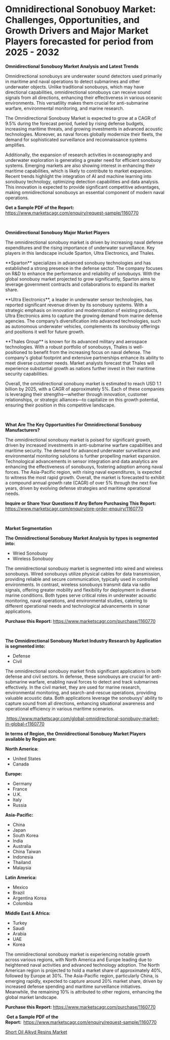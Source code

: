 <p><h1>Omnidirectional Sonobuoy Market: Challenges, Opportunities, and Growth Drivers and Major Market Players forecasted for period from 2025 - 2032</h1></p><p><strong>Omnidirectional Sonobuoy Market Analysis and Latest Trends</strong></p>
<p><p>Omnidirectional sonobuoys are underwater sound detectors used primarily in maritime and naval operations to detect submarines and other underwater objects. Unlike traditional sonobuoys, which may have directional capabilities, omnidirectional sonobuoys can receive sound signals from all directions, enhancing their effectiveness in various oceanic environments. This versatility makes them crucial for anti-submarine warfare, environmental monitoring, and marine research.</p><p>The Omnidirectional Sonobuoy Market is expected to grow at a CAGR of 9.5% during the forecast period, fueled by rising defense budgets, increasing maritime threats, and growing investments in advanced acoustic technologies. Moreover, as naval forces globally modernize their fleets, the demand for sophisticated surveillance and reconnaissance systems amplifies. </p><p>Additionally, the expansion of research activities in oceanography and underwater exploration is generating a greater need for efficient sonobuoy systems. Emerging markets are also showing interest in enhancing their maritime capabilities, which is likely to contribute to market expansion. Recent trends highlight the integration of AI and machine learning into sonobuoy technology, optimizing detection capabilities and data analysis. This innovation is expected to provide significant competitive advantages, making omnidirectional sonobuoys an essential component of modern naval operations.</p></p>
<p><strong>Get a Sample PDF of the Report:&nbsp;</strong> <a href="https://www.marketscagr.com/enquiry/request-sample/1160770?utm_campaign=2095&utm_medium=2&utm_source=Github&utm_content=ia&utm_term=22032025&utm_id=omnidirectional-sonobuoy">https://www.marketscagr.com/enquiry/request-sample/1160770</a></p>
<p>&nbsp;</p>
<p><strong>Omnidirectional Sonobuoy Major Market Players</strong></p>
<p><p>The omnidirectional sonobuoy market is driven by increasing naval defense expenditures and the rising importance of underwater surveillance. Key players in this landscape include Sparton, Ultra Electronics, and Thales.</p><p>**Sparton** specializes in advanced sonobuoy technologies and has established a strong presence in the defense sector. The company focuses on R&D to enhance the performance and reliability of sonobuoys. With the global sonobuoy market projected to grow significantly, Sparton aims to leverage government contracts and collaborations to expand its market share.</p><p>**Ultra Electronics**, a leader in underwater sensor technologies, has reported significant revenue driven by its sonobuoy systems. With a strategic emphasis on innovation and modernization of existing products, Ultra Electronics aims to capture the growing demand from marine defense agencies. The company’s diversification into advanced technologies, such as autonomous underwater vehicles, complements its sonobuoy offerings and positions it well for future growth.</p><p>**Thales Group** is known for its advanced military and aerospace technologies. With a robust portfolio of sonobuoys, Thales is well-positioned to benefit from the increasing focus on naval defense. The company's global footprint and extensive partnerships enhance its ability to meet diverse customer needs. Market analysts forecast that Thales will experience substantial growth as nations further invest in their maritime security capabilities.</p><p>Overall, the omnidirectional sonobuoy market is estimated to reach USD 1.1 billion by 2025, with a CAGR of approximately 5%. Each of these companies is leveraging their strengths—whether through innovation, customer relationships, or strategic alliances—to capitalize on this growth potential, ensuring their position in this competitive landscape.</p></p>
<p>&nbsp;</p>
<p><strong>What Are The Key Opportunities For Omnidirectional Sonobuoy Manufacturers?</strong></p>
<p><p>The omnidirectional sonobuoy market is poised for significant growth, driven by increased investments in anti-submarine warfare capabilities and maritime security. The demand for advanced underwater surveillance and environmental monitoring solutions is further propelling market expansion. Technological advancements in sensor integration and data analytics are enhancing the effectiveness of sonobuoys, fostering adoption among naval forces. The Asia-Pacific region, with rising naval expenditures, is expected to witness the most rapid growth. Overall, the market is forecasted to exhibit a compound annual growth rate (CAGR) of over 5% through the next five years, driven by evolving defense strategies and maritime operational needs.</p></p>
<p><strong>Inquire or Share Your Questions If Any Before Purchasing This Report:</strong> <a href="https://www.marketscagr.com/enquiry/pre-order-enquiry/1160770?utm_campaign=2095&utm_medium=2&utm_source=Github&utm_content=ia&utm_term=22032025&utm_id=omnidirectional-sonobuoy">https://www.marketscagr.com/enquiry/pre-order-enquiry/1160770</a></p>
<p>&nbsp;</p>
<p><strong>Market Segmentation</strong></p>
<p><strong>The Omnidirectional Sonobuoy Market Analysis by types is segmented into:</strong></p>
<p><ul><li>Wried Sonobuoy</li><li>Wireless Sonobuoy</li></ul></p>
<p><p>The omnidirectional sonobuoy market is segmented into wired and wireless sonobuoys. Wired sonobuoys utilize physical cables for data transmission, providing reliable and secure communication, typically used in controlled environments. In contrast, wireless sonobuoys transmit data via radio signals, offering greater mobility and flexibility for deployment in diverse marine conditions. Both types serve critical roles in underwater acoustic monitoring, naval operations, and environmental studies, catering to different operational needs and technological advancements in sonar applications.</p></p>
<p><strong>Purchase this Report:&nbsp;</strong><a href="https://www.marketscagr.com/purchase/1160770?utm_campaign=2095&utm_medium=2&utm_source=Github&utm_content=ia&utm_term=22032025&utm_id=omnidirectional-sonobuoy">https://www.marketscagr.com/purchase/1160770</a></p>
<p>&nbsp;</p>
<p><strong>The Omnidirectional Sonobuoy Market Industry Research by Application is segmented into:</strong></p>
<p><ul><li>Defense</li><li>Civil</li></ul></p>
<p><p>The omnidirectional sonobuoy market finds significant applications in both defense and civil sectors. In defense, these sonobuoys are crucial for anti-submarine warfare, enabling naval forces to detect and track submarines effectively. In the civil market, they are used for marine research, environmental monitoring, and search-and-rescue operations, providing valuable acoustic data. Both applications leverage the sonobuoys' ability to capture sound from all directions, enhancing situational awareness and operational efficiency in various maritime scenarios.</p></p>
<p><a href="https://www.marketscagr.com/global-omnidirectional-sonobuoy-market-in-global-r1160770?utm_campaign=2095&utm_medium=2&utm_source=Github&utm_content=ia&utm_term=22032025&utm_id=omnidirectional-sonobuoy">&nbsp;https://www.marketscagr.com/global-omnidirectional-sonobuoy-market-in-global-r1160770</a></p>
<p><strong>In terms of Region, the Omnidirectional Sonobuoy Market Players available by Region are:</strong></p>
<p>
    <p> <strong> North America: </strong>
        <ul>
            <li>United States</li>
            <li>Canada</li>
        </ul>
        </p> 
    <p> <strong> Europe: </strong>
        <ul>
            <li>Germany</li>
            <li>France</li>
            <li>U.K.</li>
            <li>Italy</li>
            <li>Russia</li>
        </ul>
        </p> 
    <p> <strong> Asia-Pacific: </strong>
        <ul>
            <li>China</li>
            <li>Japan</li>
            <li>South Korea</li>
            <li>India</li>
            <li>Australia</li>
            <li>China Taiwan</li>
            <li>Indonesia</li>
            <li>Thailand</li>
            <li>Malaysia</li>
        </ul>
        </p> 
    <p> <strong> Latin America: </strong>
        <ul>
            <li>Mexico</li>
            <li>Brazil</li>
            <li>Argentina Korea</li>
            <li>Colombia</li>
        </ul>
        </p> 
    <p> <strong> Middle East & Africa: </strong>
        <ul>
            <li>Turkey</li>
            <li>Saudi</li>
            <li>Arabia</li>
            <li>UAE</li>
            <li>Korea</li>
        </ul>
    </p>
    </p>
<p><p>The omnidirectional sonobuoy market is experiencing notable growth across various regions, with North America and Europe leading due to heightened naval activities and advanced technology adoption. The North American region is projected to hold a market share of approximately 40%, followed by Europe at 30%. The Asia-Pacific region, particularly China, is emerging rapidly, expected to capture around 20% market share, driven by increased defense spending and maritime surveillance initiatives. Meanwhile, the remaining 10% is attributed to other regions, enhancing the global market landscape.</p></p>
<p><strong>Purchase this Report: </strong><a href="https://www.marketscagr.com/purchase/1160770?utm_campaign=2095&utm_medium=2&utm_source=Github&utm_content=ia&utm_term=22032025&utm_id=omnidirectional-sonobuoy">https://www.marketscagr.com/purchase/1160770</a></p>
<p>&nbsp;<strong>Get a Sample PDF of the Report:&nbsp;&nbsp;</strong><a href="https://www.marketscagr.com/enquiry/request-sample/1160770?utm_campaign=2095&utm_medium=2&utm_source=Github&utm_content=ia&utm_term=22032025&utm_id=omnidirectional-sonobuoy">https://www.marketscagr.com/enquiry/request-sample/1160770</a></p>
<p><strong></strong></p>
<p><p><a href="https://github.com/mauripalmi/Market-Research-Report-List-6/blob/main/short-oil-alkyd-resins-market.md?utm_campaign=2095&utm_medium=2&utm_source=Github&utm_content=ia&utm_term=22032025&utm_id=omnidirectional-sonobuoy">Short Oil Alkyd Resins Market</a></p></p>